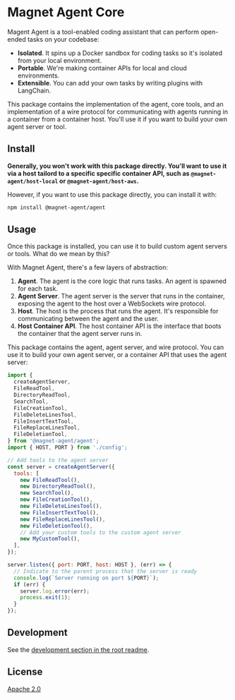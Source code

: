 # Magnet Agent Core

Magent Agent is a tool-enabled coding assistant that can perform open-ended tasks on your codebase:

- **Isolated**. It spins up a Docker sandbox for coding tasks so it's isolated from your local environment.
- **Portable**. We're making container APIs for local and cloud environments.
- **Extensible**. You can add your own tasks by writing plugins with LangChain.

This package contains the implementation of the agent, core tools, and an implementation of a wire protocol for communicating with agents running in a container from a container host. You'll use it if you want to build your own agent server or tool.

## Install

**Generally, you won't work with this package directly. You'll want to use it via a host tailord to a specific specific container API, such as `@magnet-agent/host-local` or `@magnet-agent/host-aws`.**

However, if you want to use this package directly, you can install it with:

```bash
npm install @magnet-agent/agent
```

## Usage

Once this package is installed, you can use it to build custom agent servers or tools. What do we mean by this?

With Magnet Agent, there's a few layers of abstraction:

1. **Agent**. The agent is the core logic that runs tasks. An agent is spawned for each task.
2. **Agent Server**. The agent server is the server that runs in the container, exposing the agent to the host over a WebSockets wire protocol.
2. **Host**. The host is the process that runs the agent. It's responsible for communicating between the agent and the user.
3. **Host Container API**. The host container API is the interface that boots the container that the agent server runs in.

This package contains the agent, agent server, and wire protocol. You can use it to build your own agent server, or a container API that uses the agent server:

```js
import {
  createAgentServer,
  FileReadTool,
  DirectoryReadTool,
  SearchTool,
  FileCreationTool,
  FileDeleteLinesTool,
  FileInsertTextTool,
  FileReplaceLinesTool,
  FileDeletionTool,
} from '@magnet-agent/agent';
import { HOST, PORT } from './config';

// Add tools to the agent server
const server = createAgentServer({
  tools: [
    new FileReadTool(),
    new DirectoryReadTool(),
    new SearchTool(),
    new FileCreationTool(),
    new FileDeleteLinesTool(),
    new FileInsertTextTool(),
    new FileReplaceLinesTool(),
    new FileDeletionTool(),
    // Add your custom tools to the custom agent server
    new MyCustomTool(),
  ],
});

server.listen({ port: PORT, host: HOST }, (err) => {
  // Indicate to the parent process that the server is ready
  console.log(`Server running on port ${PORT}`);
  if (err) {
    server.log.error(err);
    process.exit(1);
  }
});
```

## Development

See the [development section in the root readme](../../README.md).

## License

[Apache 2.0](./LICENSE)
